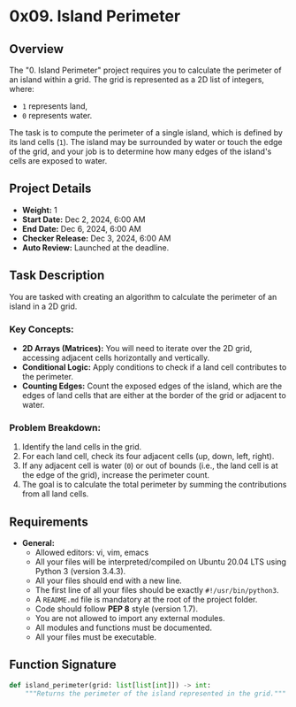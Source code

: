 # 0x09. Island Perimeter

## Overview

The "0. Island Perimeter" project requires you to calculate the perimeter of an island within a grid. The grid is represented as a 2D list of integers, where:
- `1` represents land,
- `0` represents water.

The task is to compute the perimeter of a single island, which is defined by its land cells (`1`). The island may be surrounded by water or touch the edge of the grid, and your job is to determine how many edges of the island's cells are exposed to water.

## Project Details

- **Weight:** 1
- **Start Date:** Dec 2, 2024, 6:00 AM
- **End Date:** Dec 6, 2024, 6:00 AM
- **Checker Release:** Dec 3, 2024, 6:00 AM
- **Auto Review:** Launched at the deadline.

## Task Description

You are tasked with creating an algorithm to calculate the perimeter of an island in a 2D grid. 

### Key Concepts:
- **2D Arrays (Matrices):** You will need to iterate over the 2D grid, accessing adjacent cells horizontally and vertically.
- **Conditional Logic:** Apply conditions to check if a land cell contributes to the perimeter.
- **Counting Edges:** Count the exposed edges of the island, which are the edges of land cells that are either at the border of the grid or adjacent to water.

### Problem Breakdown:
1. Identify the land cells in the grid.
2. For each land cell, check its four adjacent cells (up, down, left, right).
3. If any adjacent cell is water (`0`) or out of bounds (i.e., the land cell is at the edge of the grid), increase the perimeter count.
4. The goal is to calculate the total perimeter by summing the contributions from all land cells.

## Requirements

- **General:**  
    - Allowed editors: vi, vim, emacs
    - All your files will be interpreted/compiled on Ubuntu 20.04 LTS using Python 3 (version 3.4.3).
    - All your files should end with a new line.
    - The first line of all your files should be exactly `#!/usr/bin/python3`.
    - A `README.md` file is mandatory at the root of the project folder.
    - Code should follow **PEP 8** style (version 1.7).
    - You are not allowed to import any external modules.
    - All modules and functions must be documented.
    - All your files must be executable.

## Function Signature

```python
def island_perimeter(grid: list[list[int]]) -> int:
    """Returns the perimeter of the island represented in the grid."""

